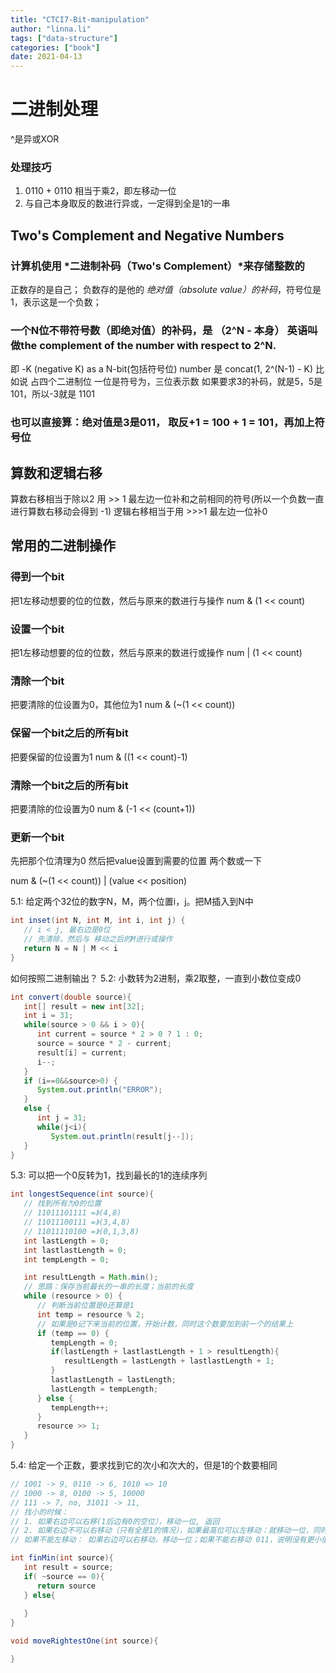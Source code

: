 ```yaml
---
title: "CTCI7-Bit-manipulation"
author: "linna.li"
tags: ["data-structure"]
categories: ["book"]
date: 2021-04-13
---
```

# 二进制处理
^是异或XOR
### 处理技巧
1. 0110 + 0110 相当于乘2，即左移动一位
2. 与自己本身取反的数进行异或，一定得到全是1的一串
## Two's Complement and Negative Numbers

### 计算机使用 *二进制补码（Two's Complement）*来存储整数的
正数存的是自己；
负数存的是他的 *绝对值（absolute value）的补码*，符号位是1，表示这是一个负数；
### 一个N位不带符号数（即绝对值）的补码，是 （2^N - 本身） 英语叫做the complement of the number with respect to 2^N.  
即  -K (negative K) as a N-bit(包括符号位) number 是 concat(1, 2^(N-1) - K)
比如说 占四个二进制位 一位是符号为，三位表示数
如果要求3的补码，就是5，5是101，所以-3就是 1101

###  也可以直接算：绝对值是3是011， 取反+1 = 100 + 1 = 101，再加上符号位

## 算数和逻辑右移
算数右移相当于除以2 用 >> 1 最左边一位补和之前相同的符号(所以一个负数一直进行算数右移动会得到 -1)
逻辑右移相当于用 >>>1 最左边一位补0
## 常用的二进制操作
### 得到一个bit
把1左移动想要的位的位数，然后与原来的数进行与操作
num & (1 << count)
### 设置一个bit
把1左移动想要的位的位数，然后与原来的数进行或操作
num | (1 << count)
### 清除一个bit
把要清除的位设置为0，其他位为1
num & (~(1 << count))
### 保留一个bit之后的所有bit
把要保留的位设置为1
num & ((1 << count)-1)
### 清除一个bit之后的所有bit
把要清除的位设置为0
num & (-1 << (count+1))
### 更新一个bit
先把那个位清理为0
然后把value设置到需要的位置
两个数或一下

num & (~(1 << count)) | (value << position)

5.1: 给定两个32位的数字N，M，两个位置i，j。把M插入到N中 
```java
int inset(int N, int M, int i, int j) {
   // i < j, 最右边是0位
   // 先清除，然后与 移动之后的M进行或操作
   return N = N | M << i
}
```
如何按照二进制输出？
5.2: 小数转为2进制，乘2取整，一直到小数位变成0
```java
int convert(double source){
   int[] result = new int[32];
   int i = 31;
   while(source > 0 && i > 0){
      int current = source * 2 > 0 ? 1 : 0;
      source = source * 2 - current;
      result[i] = current;
      i--;
   }
   if (i==0&&source>0) {
      System.out.println("ERROR");
   }
   else {
      int j = 31;
      while(j<i){
         System.out.println(result[j--]);
   }
}
```

5.3: 可以把一个0反转为1，找到最长的1的连续序列
```java
int longestSequence(int source){
   // 找到所有为0的位置
   // 11011101111 =》(4,8)
   // 11011100111 =》(3,4,8)
   // 11011110100 =》(0,1,3,8)
   int lastLength = 0;
   int lastlastLength = 0;
   int tempLength = 0;

   int resultLength = Math.min();
   // 思路：保存当前最长的一串的长度；当前的长度
   while (resource > 0) {
      // 判断当前位置是0还算是1
      int temp = resource % 2;
      // 如果是0记下来当前的位置，开始计数，同时这个数要加到前一个的结果上
      if (temp == 0) { 
         tempLength = 0;
         if(lastLength + lastlastLength + 1 > resultLength){
            resultLength = lastLength + lastlastLength + 1;
         }
         lastlastLength = lastLength;
         lastLength = tempLength;
      } else {
         tempLength++;      
      }
      resource >> 1;
   }
}
```

5.4: 给定一个正数，要求找到它的次小和次大的，但是1的个数要相同
```java
// 1001 -> 9, 0110 -> 6, 1010 => 10 
// 1000 -> 8, 0100 -> 5, 10000
// 111 -> 7, no, 31011 -> 11, 
// 找小的时候：
// 1. 如果右边可以右移(1后边有0的空位），移动一位, 返回
// 2. 如果右边不可以右移动（只有全是1的情况），如果最高位可以左移动：就移动一位，同时如果右边可以左移动，要移动到尽可能左。
// 如果不能左移动： 如果右边可以右移动，移动一位；如果不能右移动 011，说明没有更小值了

int finMin(int source){
   int result = source;
   if( ~source == 0){
      return source
   } else{
      
   }
}

void moveRightestOne(int source){

}
```
